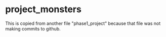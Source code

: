 # project_monsters

This is copied from another file "phase1_project" because that file was not making commits to github.